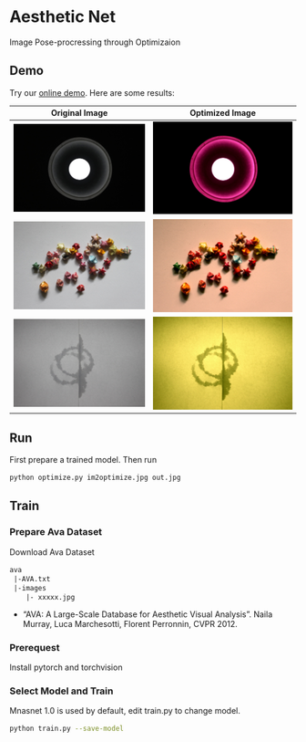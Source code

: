 # Aesthetic Net

Image Pose-procressing through Optimizaion

## Demo

Try our [online demo](http://zyayoung.gitee.io/blog/passages/ANetDemo/). Here are some results:

| Original Image | Optimized Image |
|-|-|
|![](demo/3ori.jpg)|![](demo/3.jpg)|
|![](demo/4ori.jpg)|![](demo/4.jpg)|
|![](demo/5ori.jpg)|![](demo/5.jpg)|

## Run

First prepare a trained model. Then run

```bash
python optimize.py im2optimize.jpg out.jpg
```

## Train

### Prepare Ava Dataset

Download Ava Dataset
```
ava
 |-AVA.txt
 |-images
    |- xxxxx.jpg
```

- “AVA: A Large-Scale Database for Aesthetic Visual Analysis”. Naila Murray, Luca Marchesotti, Florent Perronnin, CVPR 2012.

### Prerequest

Install pytorch and torchvision

### Select Model and Train

Mnasnet 1.0 is used by default, edit train.py to change model.

```bash
python train.py --save-model
```
